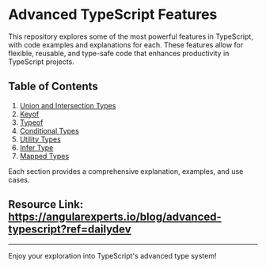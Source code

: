 # Advanced TypeScript Features

This repository explores some of the most powerful features in TypeScript, with code examples and explanations for each. These features allow for flexible, reusable, and type-safe code that enhances productivity in TypeScript projects.

## Table of Contents
1. [Union and Intersection Types](./Union-Intersection-Types)
2. [Keyof](./Keyof)
3. [Typeof](./Typeof)
4. [Conditional Types](./Conditional-Types)
5. [Utility Types](./Utility-Types)
6. [Infer Type](./Infer)
7. [Mapped Types](./Mapped-Types)

Each section provides a comprehensive explanation, examples, and use cases.

## Resource Link: https://angularexperts.io/blog/advanced-typescript?ref=dailydev

---

Enjoy your exploration into TypeScript's advanced type system!
